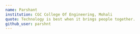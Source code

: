 ```yaml
---
name: Parshant
institution: CGC College Of Engineering, Mohali
quote: Technology is best when it brings people together.
github_user: parshnt
---
```

